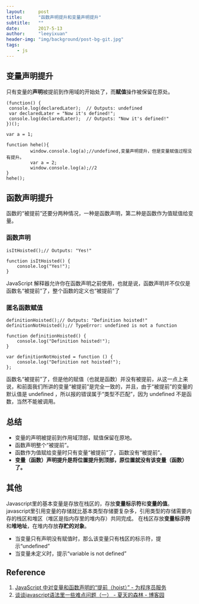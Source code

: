 ```yaml
---
layout:     post
title:      "函数声明提升和变量声明提升"
subtitle:   ""
date:       2017-5-13
author:     "leeyixuan"
header-img: "img/background/post-bg-git.jpg"
tags:
    - js
---
```


## 变量声明提升
 只有变量的**声明**被提前到作用域的开始处了，而**赋值**操作被保留在原处。
 ```
 (function() {
  console.log(declaredLater);  // Outputs: undefined
  var declaredLater = "Now it's defined!";
  console.log(declaredLater);  // Outputs: "Now it's defined!"
})();
```

```
var a = 1;

function hehe(){
         window.console.log(a);//undefined,变量声明提升，但是变量赋值过程没有提升。
         var a = 2;
         window.console.log(a);//2
}
hehe();
```

## 函数声明提升
函数的“被提前”还要分两种情况，一种是函数声明，第二种是函数作为值赋值给变量。
### 函数声明
```
isItHoisted();// Outputs: "Yes!"

function isItHoisted() {  
    console.log("Yes!");
}
```
JavaScript 解释器允许你在函数声明之前使用，也就是说，函数声明并不仅仅是函数名“被提前”了，整个函数的定义也“被提前”了
### 匿名函数赋值
```
definitionHoisted();// Outputs: "Definition hoisted!"
definitionNotHoisted();// TypeError: undefined is not a function

function definitionHoisted() {  
    console.log("Definition hoisted!");
}

var definitionNotHoisted = function () {  
    console.log("Definition not hoisted!");
};
```
函数名“被提前”了，但是他的赋值（也就是函数）并没有被提前，从这一点上来说，和前面我们所讲的变量“被提前”是完全一致的，并且，由于“被提前”的变量的默认值是 undefined ，所以报的错误属于“类型不匹配”，因为 undefined 不是函数，当然不能被调用。

## 总结
- 变量的声明被提前到作用域顶部，赋值保留在原地。
- 函数声明整个“被提前”。
- 函数作为值赋给变量时只有变量“被提前”了，函数没有“被提前”。
- **变量（函数）声明提升是将位置提升到顶部，原位置就没有该变量（函数）了。**


## 其他
Javascript里的基本变量是存放在栈区的，存放**变量标示符**和**变量的值**。
javascript里引用变量的存储就比基本类型存储要复杂多，引用类型的存储需要内存的栈区和堆区（堆区是指内存里的堆内存）共同完成。	在栈区存放**变量标示符**和**堆地址**，在堆内存放**存贮的对象**。
- 当变量只有声明没有赋值时，那么该变量只有栈区的标示符，提示“undefined”
- 当变量未定义时，提示“variable is not defined”


## Reference
1. [JavaScript 中对变量和函数声明的“提前（hoist）” - 为程序员服务][1]
2. [谈谈javascript语法里一些难点问题（一） - 夏天的森林 - 博客园][2]


  [1]: http://ju.outofmemory.cn/entry/128116
  [2]: http://www.cnblogs.com/sharpxiajun/p/4133462.html